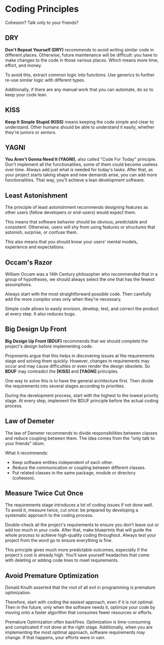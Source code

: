 # Coding Principles

Cohesion?
Talk only to your friends?

## DRY

**Don't Repeat Yourself (DRY)** recommends to avoid writing similar code in different places. Otherwise, future maintenance will be difficult: you have to make changes to the code in those various places. Which means more time, effort, and money.

To avoid this, extract common logic into functions. Use generics to further re-use similar logic with different types.

Additionally, if there are any manual work that you can automate, do so to keep your code lean.


## KISS

**Keep It Simple Stupid (KISS)** means keeping the code simple and clear to understand. Other humans should be able to understand it easily, whether they're juniors or seniors.


## YAGNI

**You Aren't Gonna Need It (YAGNI)**, also called "Code For Today" principle. Don't implement all the functionalities, some of them could become useless over time. Always add just what is needed for today's tasks. After that, as your project starts taking shape and new demands arise, you can add more functionalities. That way, you’ll achieve a lean development software.


## Least Astonishment

The principle of least astonishment recommends designing features as other users (fellow developers or end-users) would expect them.

This means that software behavior should be obvious, predictable and consistent. Otherwise, users will shy from using features or structures that astonish, surprise, or confuse them.

This also means that you should know your users' mental models, experience and expectations.


## Occam's Razor

William Occam was a 14th Century philosopher who recommended that in a group of hypotheses, we should always select the one that has the fewest assumptions.

Always start with the most straightforward possible code. Then carefully add the more complex ones only when they're necessary.

Simple code allows to easily envision, develop, test, and correct the product at every step. It also reduces bugs.


## Big Design Up Front

**Big Design Up Front (BDUF)** recommends that we should complete the project's design before implementing code.

Proponents argue that this helps in discovering issues at the requirements stage and solving them quickly. However, changes in requirements may occur and may cause difficulties or even render the design obsolete. So **BDUF** may contradict the **[KISS]** and **[YAGNI]** principles.

One way to solve this is to have the general architecture first. Then divide the requirements into several stages according to priorities.

During the development process, start with the highest to the lowest priority stage. At every step, implement the BDUF principle before the actual coding process.


## Law of Demeter

The law of Demeter recommends to divide responsibilities between classes and reduce coupling between them. The idea comes from the "only talk to your friends" idiom.

What it recommends:
- Keep software entities independent of each other.
- Reduce the communication or coupling between different classes.
- Put related classes in the same package, module or directory (cohesion).


## Measure Twice Cut Once

The requirements stage introduces a lot of coding issues if not done well. To avoid it, measure twice, cut once: be prepared by developing a systematic approach to the coding process.

Double-check all the project's requirements to ensure you don't leave out or add too much in your code. After that, make blueprints that will guide the whole process to achieve high-quality coding throughout. Always test your project from the word go to ensure everything is fine.

This principle gives much more predictable outcomes, especially if the project's cost is already high. You’ll save yourself headaches that come with deleting or adding code lines to meet requirements.


## Avoid Premature Optimization

Donald Knuth asserted that the root of all evil in programming is premature optimization.

Therefore, start with coding the easiest approach, even if it is not optimal. Then in the future, only when the software needs it, optimize your code by moving onto a faster algorithm that consumes fewer resources or efforts.

Premature Optimization often backfires. Optimization is time-consuming and complicated if not done at the right stage. Additionally, when you are implementing the most optimal approach, software requirements may change. If that happens, your efforts were in vain.
